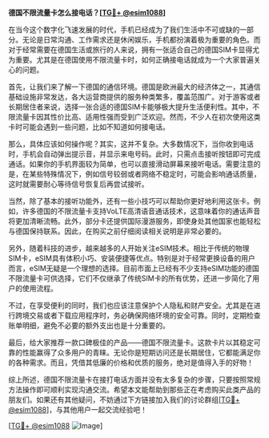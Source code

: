 **德国不限流量卡怎么接电话？[[TG💪+ @esim1088](https://t.me/s/esim1088)]**

在当今这个数字化飞速发展的时代，手机已经成为了我们生活中不可或缺的一部分。无论是日常沟通、工作需求还是休闲娱乐，手机都扮演着极为重要的角色。而对于经常需要在德国生活或旅行的人来说，拥有一张适合自己的德国SIM卡显得尤为重要。尤其是在德国使用不限流量卡时，如何正确接电话就成为一个大家普遍关心的问题。

首先，让我们来了解一下德国的通信环境。德国是欧洲最大的经济体之一，其通信基础设施非常发达，各大运营商提供的服务种类繁多，覆盖范围广。对于游客或者长期居住者来说，选择一张合适的德国SIM卡能够极大提升生活便利性。其中，不限流量卡因其性价比高、适用性强而受到广泛欢迎。然而，不少人在初次使用这类卡时可能会遇到一些问题，比如不知道如何接电话。

那么，具体应该如何操作呢？其实，这并不复杂。大多数情况下，当你收到电话时，手机会自动弹出提示音，并显示来电号码。此时，只需点击接听按钮即可完成通话。如果你的手机界面较为简单，也可以直接滑动屏幕来接听电话。需要注意的是，在某些特殊情况下，例如信号较弱或者网络不稳定时，可能会影响通话质量，这时就需要耐心等待信号恢复后再尝试接听。

当然，除了基本的接听功能外，还有一些小技巧可以帮助你更好地利用这张卡。例如，许多德国的不限流量卡支持VoLTE高清语音通话技术，这意味着你的通话声音将更加清晰流畅。此外，部分卡还提供国际漫游服务，即使身处其他国家也能轻松与德国保持联系。因此，在购买之前仔细阅读相关说明是非常必要的。

另外，随着科技的进步，越来越多的人开始关注eSIM技术。相比于传统的物理SIM卡，eSIM具有体积小巧、安装便捷等优点。特别是对于经常更换设备的用户而言，eSIM无疑是一个理想的选择。目前市面上已经有不少支持eSIM功能的德国不限流量卡可供选择，它们不仅继承了传统SIM卡的所有优势，还进一步简化了用户的使用流程。

不过，在享受便利的同时，我们也应该注意保护个人隐私和财产安全。尤其是在进行跨境交易或者下载应用程序时，务必确保网络环境的安全可靠。同时，定期检查账单明细，避免不必要的额外支出也是十分重要的。

最后，给大家推荐一款口碑极佳的产品——德国不限流量卡。这款卡片以其稳定可靠的性能赢得了众多用户的青睐。无论你是短期访问还是长期居住，它都能满足你的各种需求。而且，凭借其低廉的价格和优质的服务，绝对是值得入手的好物！

综上所述，德国不限流量卡在接打电话方面并没有太多复杂的步骤，只要按照常规方法操作即可顺利实现沟通交流。希望本文能帮助到那些正在考虑购买此类产品的朋友们。如果还有其他疑问，不妨通过下方链接加入我们的讨论群组[[TG💪+ @esim1088](https://t.me/s/esim1088)]，与其他用户一起交流经验吧！

[[TG💪+ @esim1088](https://t.me/s/esim1088) ![Image](https://i.postimg.cc/4NQfJmqS/Snipaste-2025-05-13-00-14-12.png)]